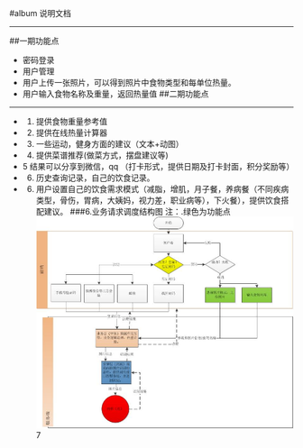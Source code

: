 #album 说明文档

----------
##一期功能点
-  密码登录
- 用户管理
-  用户上传一张照片，可以得到照片中食物类型和每单位热量。
-  用户输入食物名称及重量，返回热量值
##二期功能点

----------

- 1. 提供食物重量参考值
- 2. 提供在线热量计算器
- 3. 一些运动，健身方面的建议（文本+动图）
- 4. 提供菜谱推荐(做菜方式，摆盘建议等)
- 5 结果可以分享到微信，qq （打卡形式，提供日期及打卡封面，积分奖励等）
- 6. 历史查询记录，自己的饮食记录。
- 6. 用户设置自己的饮食需求模式（减脂，增肌，月子餐，养病餐（不同疾病类型，骨伤，胃病，大姨妈，视力差，职业病等），下火餐），提供饮食搭配建议。
###6.业务请求调度结构图
注：.绿色为功能点
![](require_process.jpg)7